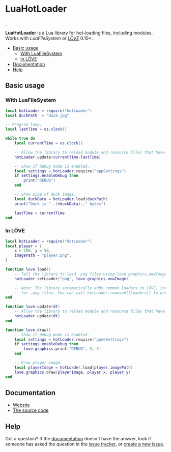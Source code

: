 # LuaHotLoader

<p>
	<a href="https://github.com/ReFreezed/LuaHotLoader/releases/latest">
		<img src="https://img.shields.io/github/release/ReFreezed/LuaHotLoader.svg" alt="">
	</a>
	<a href="https://github.com/ReFreezed/LuaHotLoader/blob/master/LICENSE.txt">
		<img src="https://img.shields.io/github/license/ReFreezed/LuaHotLoader.svg" alt="">
	</a>
</p>

**LuaHotLoader** is a Lua library for hot-loading files, including modules.
Works with *LuaFileSystem* or [*LÖVE*](https://love2d.org/) 0.10+.

- [Basic usage](#basic-usage)
	- [With LuaFileSystem](#with-luafilesystem)
	- [In LÖVE](#in-lÖve)
- [Documentation](http://refreezed.com/luahotloader/docs/)
- [Help](#help)



## Basic usage


### With LuaFileSystem

```lua
local hotLoader = require("hotLoader")
local duckPath  = "duck.jpg"

-- Program loop.
local lastTime = os.clock()

while true do
	local currentTime = os.clock()

	-- Allow the library to reload module and resource files that have been updated.
	hotLoader.update(currentTime-lastTime)

	-- Show if debug mode is enabled.
	local settings = hotLoader.require("appSettings")
	if settings.enableDebug then
		print("DEBUG")
	end

	-- Show size of duck image.
	local duckData = hotLoader.load(duckPath)
	print("Duck is "..(#duckData).." bytes")

	lastTime = currentTime
end
```


### In LÖVE

```lua
local hotLoader = require("hotLoader")
local player = {
	x = 100, y = 50,
	imagePath = "player.png",
}

function love.load()
	-- Tell the library to load .png files using love.graphics.newImage().
	hotLoader.setLoader("png", love.graphics.newImage)

	-- Note: The library automatically adds common loaders in LÖVE, including
	-- for .png files. You can call hotLoader.removeAllLoaders() to undo this.
end

function love.update(dt)
	-- Allow the library to reload module and resource files that have been updated.
	hotLoader.update(dt)
end

function love.draw()
	-- Show if debug mode is enabled.
	local settings = hotLoader.require("gameSettings")
	if settings.enableDebug then
		love.graphics.print("DEBUG", 5, 5)
	end

	-- Draw player image.
	local playerImage = hotLoader.load(player.imagePath)
	love.graphics.draw(playerImage, player.x, player.y)
end
```



## Documentation

- [Website](http://refreezed.com/luahotloader/docs/)
- [The source code](preprocess.lua)



## Help

Got a question?
If the [documentation](http://refreezed.com/luahotloader/docs/) doesn't have the answer,
look if someone has asked the question in the [issue tracker](https://github.com/ReFreezed/LuaHotLoader/issues?q=is%3Aissue),
or [create a new issue](https://github.com/ReFreezed/LuaHotLoader/issues/new).


